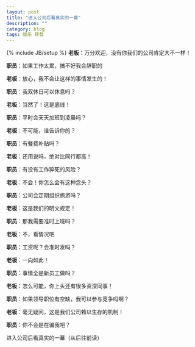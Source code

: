 ```yaml
---
layout: post
title: "进入公司后看真实的一幕"
description: ""
category: blog
tags: 娱乐 转载
---
```

{% include JB/setup %}
**老板**：万分欢迎，没有你我们的公司肯定大不一样！

**职员**：如果工作太累，搞不好我会辞职的

**老板**：放心，我不会让这样的事情发生的！

**职员**：我双休日可以休息吗？

**老板**：当然了！这是底线！

**职员**：平时会天天加班到凌晨吗？

**老板**：不可能，谁告诉你的？

**职员**：有餐费补贴吗？

**老板**：还用说吗，绝对比同行都高！

**职员**：有没有工作猝死的风险？

**老板**：不会！你怎么会有这种念头？

**职员**：公司会定期组织旅游吗？

**老板**：这是我们的明文规定！

**职员**：那我需要准时上班吗？

**老板**：不，看情况吧

**职员**：工资呢？会准时发吗？

**老板**：一向如此！

**职员**：事情全是新员工做吗？

**老板**：怎么可能，你上头还有很多资深同事！

**职员**：如果领导职位有空缺，我可以参与竞争吗啊？

**老板**：毫无疑问，这是我们公司赖以生存的机制！

**职员**：你不会是在骗我吧？

<p>进入公司后看真实的一幕（从后往前读）</p>
